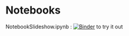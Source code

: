 # Notebooks

NotebookSlideshow.ipynb : [![Binder](https://mybinder.org/badge_logo.svg)](https://hub.mybinder.org/user/malinc-notebooks-13ypvrm3/notebooks/NotebookSlideshows.ipynb#/) to try it out
